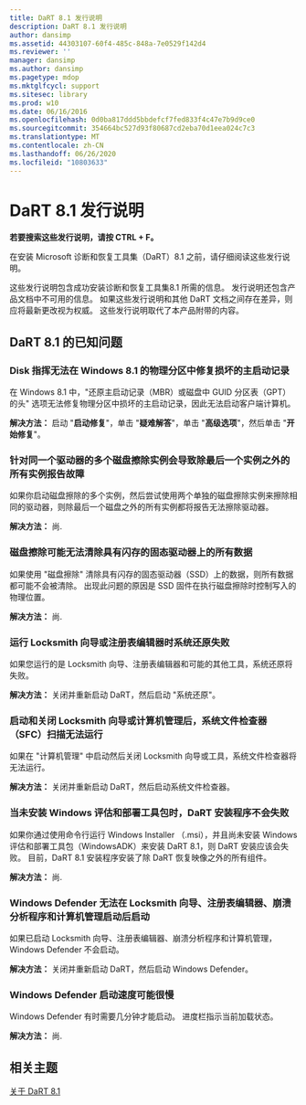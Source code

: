 ```yaml
---
title: DaRT 8.1 发行说明
description: DaRT 8.1 发行说明
author: dansimp
ms.assetid: 44303107-60f4-485c-848a-7e0529f142d4
ms.reviewer: ''
manager: dansimp
ms.author: dansimp
ms.pagetype: mdop
ms.mktglfcycl: support
ms.sitesec: library
ms.prod: w10
ms.date: 06/16/2016
ms.openlocfilehash: 0d0ba817ddd5bbdefcf7fed833f4c47e7b9d9ce0
ms.sourcegitcommit: 354664bc527d93f80687cd2eba70d1eea024c7c3
ms.translationtype: MT
ms.contentlocale: zh-CN
ms.lasthandoff: 06/26/2020
ms.locfileid: "10803633"
---
```

# DaRT 8.1 发行说明


**若要搜索这些发行说明，请按 CTRL + F。**

在安装 Microsoft 诊断和恢复工具集（DaRT）8.1 之前，请仔细阅读这些发行说明。

这些发行说明包含成功安装诊断和恢复工具集8.1 所需的信息。 发行说明还包含产品文档中不可用的信息。 如果这些发行说明和其他 DaRT 文档之间存在差异，则应将最新更改视为权威。 这些发行说明取代了本产品附带的内容。

## DaRT 8.1 的已知问题


### Disk 指挥无法在 Windows 8.1 的物理分区中修复损坏的主启动记录

在 Windows 8.1 中，"还原主启动记录（MBR）或磁盘中 GUID 分区表（GPT）的头" 选项无法修复物理分区中损坏的主启动记录，因此无法启动客户端计算机。

**解决方法：** 启动 "**启动修复**"，单击 "**疑难解答**"，单击 "**高级选项**"，然后单击 "**开始修复**"。

### 针对同一个驱动器的多个磁盘擦除实例会导致除最后一个实例之外的所有实例报告故障

如果你启动磁盘擦除的多个实例，然后尝试使用两个单独的磁盘擦除实例来擦除相同的驱动器，则除最后一个磁盘之外的所有实例都将报告无法擦除驱动器。

**解决方法：** 尚.

### 磁盘擦除可能无法清除具有闪存的固态驱动器上的所有数据

如果使用 "磁盘擦除" 清除具有闪存的固态驱动器（SSD）上的数据，则所有数据都可能不会被清除。 出现此问题的原因是 SSD 固件在执行磁盘擦除时控制写入的物理位置。

**解决方法：** 尚.

### 运行 Locksmith 向导或注册表编辑器时系统还原失败

如果您运行的是 Locksmith 向导、注册表编辑器和可能的其他工具，系统还原将失败。

**解决方法：** 关闭并重新启动 DaRT，然后启动 "系统还原"。

### 启动和关闭 Locksmith 向导或计算机管理后，系统文件检查器（SFC）扫描无法运行

如果在 "计算机管理" 中启动然后关闭 Locksmith 向导或工具，系统文件检查器将无法运行。

**解决方法：** 关闭并重新启动 DaRT，然后启动系统文件检查器。

### <a href="" id="-------------dart-installer-does-not-fail-when-the-windows-assessment-and-deployment-kit-is-not-installed"></a> 当未安装 Windows 评估和部署工具包时，DaRT 安装程序不会失败

如果你通过使用命令行运行 Windows Installer （.msi），并且尚未安装 Windows 评估和部署工具包（WindowsADK）来安装 DaRT 8.1，则 DaRT 安装应该会失败。 目前，DaRT 8.1 安装程序安装了除 DaRT 恢复映像之外的所有组件。

**解决方法：** 尚.

### Windows Defender 无法在 Locksmith 向导、注册表编辑器、崩溃分析程序和计算机管理启动后启动

如果已启动 Locksmith 向导、注册表编辑器、崩溃分析程序和计算机管理，Windows Defender 不会启动。

**解决方法：** 关闭并重新启动 DaRT，然后启动 Windows Defender。

### Windows Defender 启动速度可能很慢

Windows Defender 有时需要几分钟才能启动。 进度栏指示当前加载状态。

**解决方法：** 尚.

## 相关主题


[关于 DaRT 8.1](about-dart-81.md)

 

 





